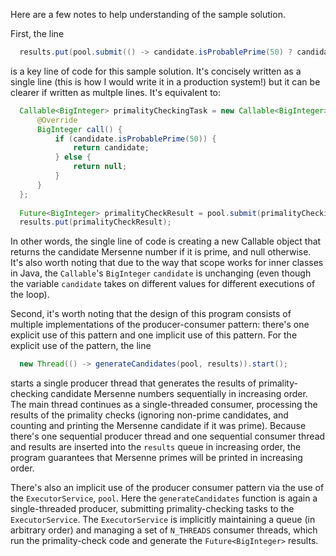 Here are a few notes to help understanding of the sample solution.

First, the line 
```java
  results.put(pool.submit(() -> candidate.isProbablePrime(50) ? candidate : null));
```
is a key line of code for this sample solution.  It's concisely written as a single line 
(this is how I would write it in a production system!) but it can be clearer if written
as multple lines.  It's equivalent to:
```java
  Callable<BigInteger> primalityCheckingTask = new Callable<BigInteger> {
      @Override
      BigInteger call() {
          if (candidate.isProbablePrime(50)) { 
              return candidate;
          } else {
              return null;
          }
      }
  };
  
  Future<BigInteger> primalityCheckResult = pool.submit(primalityCheckingTask);
  results.put(primalityCheckResult);
```

In other words, the single line of code is creating a new Callable object that returns the
candidate Mersenne number if it is prime, and null otherwise.  It's also worth noting that 
due to the way that scope works for inner classes in Java, the `Callable`'s `BigInteger` `candidate`
is unchanging (even though the variable `candidate` takes on different values for different
executions of the loop).

Second, it's worth noting that the design of this program consists of multiple implementations
of the producer-consumer pattern: there's one explicit use of this pattern and one implicit use
of this pattern.  For the explicit use of the pattern, the line
```java
  new Thread(() -> generateCandidates(pool, results)).start();
```
starts a single producer thread that generates the results of primality-checking candidate Mersenne
numbers sequentially in increasing order.  The main thread continues as a single-threaded consumer, 
processing the results of the primality checks (ignoring non-prime candidates, and counting and
printing the Mersenne candidate if it was prime).  Because there's one sequential producer thread
and one sequential consumer thread and results are inserted into the `results` queue in increasing
order, the program guarantees that Mersenne primes will be printed in increasing order.

There's also an implicit use of the producer consumer pattern via the use of the `ExecutorService`,
`pool`.  Here the `generateCandidates` function is again a single-threaded producer, submitting
primality-checking tasks to the `ExecutorService`.  The `ExecutorService` is implicitly maintaining
a queue (in arbitrary order) and managing a set of `N_THREADS` consumer threads, which run the 
primality-check code and generate the `Future<BigInteger>` results.
